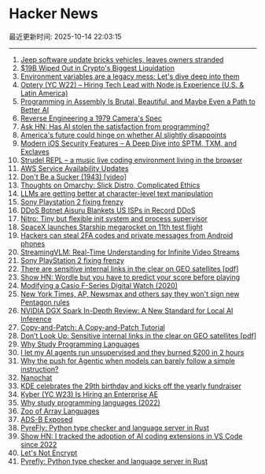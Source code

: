 # Hacker News

最近更新时间: 2025-10-14 22:03:15

--- 
1. [Jeep software update bricks vehicles, leaves owners stranded](https://www.thestack.technology/jeep-software-update-bricks-vehicles-leaves-owners-stranded/) 
2. [$19B Wiped Out in Crypto's Biggest Liquidation](https://decrypt.co/344038/morning-minute-19b-wiped-out-in-cryptos-biggest-liquidation-ever) 
3. [Environment variables are a legacy mess: Let's dive deep into them](https://allvpv.org/haotic-journey-through-envvars/) 
4. [Optery (YC W22) – Hiring Tech Lead with Node.js Experience (U.S. & Latin America)](https://www.optery.com/careers/) 
5. [Programming in Assembly Is Brutal, Beautiful, and Maybe Even a Path to Better AI](https://www.wired.com/story/programming-assembly-artificial-intelligence/) 
6. [Reverse Engineering a 1979 Camera's Spec](https://blog.mano.lol/posts/film/) 
7. [Ask HN: Has AI stolen the satisfaction from programming?](https://news.ycombinator.com/item?id=45572130) 
8. [America's future could hinge on whether AI slightly disappoints](https://www.noahpinion.blog/p/americas-future-could-hinge-on-whether) 
9. [Modern iOS Security Features – A Deep Dive into SPTM, TXM, and Exclaves](https://arxiv.org/abs/2510.09272) 
10. [Strudel REPL – a music live coding environment living in the browser](https://strudel.cc) 
11. [AWS Service Availability Updates](https://aws.amazon.com/about-aws/whats-new/2025/10/aws-service-availability/) 
12. [Don't Be a Sucker (1943) [video]](https://www.youtube.com/watch?v=vGAqYNFQdZ4) 
13. [Thoughts on Omarchy: Slick Distro, Complicated Ethics](https://tedium.co/2025/10/13/omarchy-linux-distro-commentary/) 
14. [LLMs are getting better at character-level text manipulation](https://blog.burkert.me/posts/llm_evolution_character_manipulation/) 
15. [Sony Playstation 2 fixing frenzy](https://retrohax.net/sony-playstation-2-fixing-frenzy/) 
16. [DDoS Botnet Aisuru Blankets US ISPs in Record DDoS](https://krebsonsecurity.com/2025/10/ddos-botnet-aisuru-blankets-us-isps-in-record-ddos/) 
17. [Nitro: Tiny but flexible init system and process supervisor](https://github.com/leahneukirchen/nitro) 
18. [SpaceX launches Starship megarocket on 11th test flight](https://www.cnn.com/science/live-news/spacex-starship-flight-11-launch-10-13-25) 
19. [Hackers can steal 2FA codes and private messages from Android phones](https://arstechnica.com/security/2025/10/no-fix-yet-for-attack-that-lets-hackers-pluck-2fa-codes-from-android-phones/) 
20. [StreamingVLM: Real-Time Understanding for Infinite Video Streams](https://arxiv.org/abs/2510.09608) 
21. [Sony PlayStation 2 fixing frenzy](https://retrohax.net/sony-playstation-2-fixing-frenzy/) 
22. [There are sensitive internal links in the clear on GEO satellites [pdf]](https://satcom.sysnet.ucsd.edu/docs/dontlookup_ccs25_fullpaper.pdf) 
23. [Show HN: Wordle but you have to predict your score before playing](https://boring.game/invite/SRhyUStjin) 
24. [Modifying a Casio F-Series Digital Watch (2020)](https://shellzine.net/casio-f-series-mods/) 
25. [New York Times, AP, Newsmax and others say they won't sign new Pentagon rules](https://apnews.com/article/pentagon-press-access-defense-department-rules-95878bce05096912887701eaa6d019c6) 
26. [NVIDIA DGX Spark In-Depth Review: A New Standard for Local AI Inference](https://lmsys.org/blog/2025-10-13-nvidia-dgx-spark/) 
27. [Copy-and-Patch: A Copy-and-Patch Tutorial](https://transactional.blog/copy-and-patch/tutorial) 
28. [Don’t Look Up: Sensitive internal links in the clear on GEO satellites [pdf]](https://satcom.sysnet.ucsd.edu/docs/dontlookup_ccs25_fullpaper.pdf) 
29. [Why Study Programming Languages](https://people.csail.mit.edu/rachit/post/why-study-programming-languages/) 
30. [I let my AI agents run unsupervised and they burned $200 in 2 hours](https://blog.justcopy.ai/p/i-let-my-ai-agents-run-unsupervised) 
31. [Why the push for Agentic when models can barely follow a simple instruction?](https://forum.cursor.com/t/why-the-push-for-agentic-when-models-can-barely-follow-a-single-simple-instruction/137154) 
32. [Nanochat](https://simonwillison.net/2025/Oct/13/nanochat/) 
33. [KDE celebrates the 29th birthday and kicks off the yearly fundraiser](https://kde.org/fundraisers/yearend2025/) 
34. [Kyber (YC W23) Is Hiring an Enterprise AE](https://www.ycombinator.com/companies/kyber/jobs/BQRRSrZ-enterprise-account-executive-ae) 
35. [Why study programming languages (2022)](https://people.csail.mit.edu/rachit/post/why-study-programming-languages/) 
36. [Zoo of Array Languages](https://ktye.github.io/) 
37. [ADS-B Exposed](https://adsb.exposed/) 
38. [PyreFly: Python type checker and language server in Rust](https://pyrefly.org/?featured_on=talkpython) 
39. [Show HN: I tracked the adoption of AI coding extensions in VS Code since 2022](https://bloomberry.com/coding-tools.html) 
40. [Let's Not Encrypt](https://michael.orlitzky.com/articles/lets_not_encrypt.xhtml) 
41. [Pyrefly: Python type checker and language server in Rust](https://pyrefly.org/?featured_on=talkpython) 
